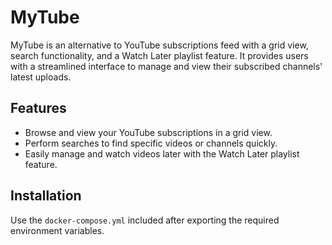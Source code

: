# MyTube

MyTube is an alternative to YouTube subscriptions feed with a grid view, search functionality, and a Watch Later playlist feature. It provides users with a streamlined interface to manage and view their subscribed channels' latest uploads.

## Features

- Browse and view your YouTube subscriptions in a grid view.
- Perform searches to find specific videos or channels quickly.
- Easily manage and watch videos later with the Watch Later playlist feature.

## Installation

Use the `docker-compose.yml` included after exporting the required environment variables.